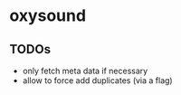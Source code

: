 # oxysound

## TODOs

- only fetch meta data if necessary
- allow to force add duplicates (via a flag)